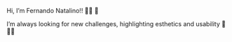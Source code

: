 Hi, I’m Fernando Natalino!! 👋👋 👋 

I’m always looking for new challenges, highlighting esthetics and usability 👀👀👀
